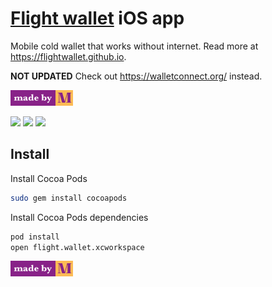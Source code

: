 # [Flight wallet](https://flightwallet) iOS app          
Mobile cold wallet that works without internet. Read more at https://flightwallet.github.io.

**NOT UPDATED** Check out https://walletconnect.org/ instead.

[<img src="https://raw.githubusercontent.com/morejust/foundation/master/madebymorejust.png" width="100">](https://morejust.foundation/?from=flight.wallet)

<p float="left">
  <img src="https://user-images.githubusercontent.com/1909384/47746170-e4ab6900-dc85-11e8-8e54-2619741edb27.png" width="220">
  <img src="https://user-images.githubusercontent.com/1909384/47746218-ff7ddd80-dc85-11e8-8785-be60cebca8b6.png" width="220">
  <img src="https://user-images.githubusercontent.com/1909384/47746178-eb39e080-dc85-11e8-8463-2df7915e736b.png" width="220">
</p>

## Install

Install Cocoa Pods

``` bash
sudo gem install cocoapods
```

Install Cocoa Pods dependencies 
``` bash
pod install
open flight.wallet.xcworkspace
```

[<img src="https://raw.githubusercontent.com/morejust/foundation/master/madebymorejust.png" width="100">](https://morejust.foundation/?from=pravda.contracts)

